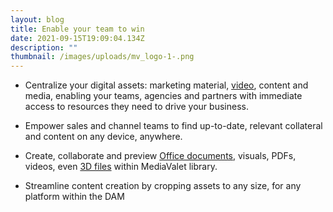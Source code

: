 ```yaml
---
layout: blog
title: Enable your team to win
date: 2021-09-15T19:09:04.134Z
description: ""
thumbnail: /images/uploads/mv_logo-1-.png
---
```

* Centralize your digital assets: marketing material, [video](https://www.mediavalet.com/digital-asset-management-video/), content and media, enabling your teams, agencies and partners with immediate access to resources they need to drive your business.


* Empower sales and channel teams to find up-to-date, relevant collateral and content on any device, anywhere.
* Create, collaborate and preview [Office documents](https://www.mediavalet.com/in-app/), visuals, PDFs, videos, even [3D files](https://www.mediavalet.com/integrations/autocad-3d-viewer/) within MediaValet library.
* Streamline content creation by cropping assets to any size, for any platform within the DAM